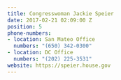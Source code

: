 ```yaml
---
title: Congresswoman Jackie Speier
date: 2017-02-21 02:09:00 Z
position: 5
phone-numbers:
- location: San Mateo Office
  numbers: "(650) 342-0300"
- location: DC Office
  numbers: "(202) 225-3531"
website: https://speier.house.gov
---
```


